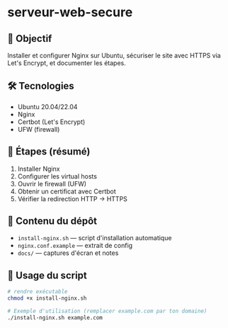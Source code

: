 
# serveur-web-secure

## 🎯 Objectif
Installer et configurer Nginx sur Ubuntu, sécuriser le site avec HTTPS via Let's Encrypt, et documenter les étapes.

## 🛠️ Tecnologies
- Ubuntu 20.04/22.04
- Nginx
- Certbot (Let's Encrypt)
- UFW (firewall)

## 🚀 Étapes (résumé)
1. Installer Nginx
2. Configurer les virtual hosts
3. Ouvrir le firewall (UFW)
4. Obtenir un certificat avec Certbot
5. Vérifier la redirection HTTP -> HTTPS

## 📂 Contenu du dépôt
- `install-nginx.sh` — script d'installation automatique 
- `nginx.conf.example` — extrait de config
- `docs/` — captures d'écran et notes

## 🧪 Usage du script
```bash
# rendre exécutable
chmod +x install-nginx.sh

# Exemple d'utilisation (remplacer example.com par ton domaine)
./install-nginx.sh example.com
